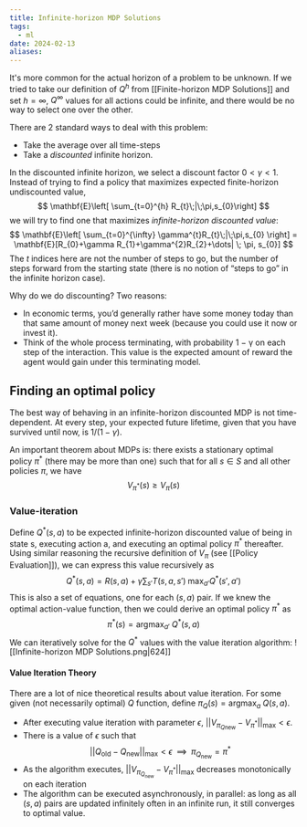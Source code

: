```yaml
---
title: Infinite-horizon MDP Solutions
tags:
  - ml
date: 2024-02-13
aliases:
---
```

It's more common for the actual horizon of a problem to be unknown. If we tried to take our definition of $Q^{h}$ from [[Finite-horizon MDP Solutions]] and set $h=\infty$, $Q^{\infty}$ values for all actions could be infinite, and there would be no way to select one over the other.

There are 2 standard ways to deal with this problem:
- Take the average over all time-steps
- Take a *discounted* infinite horizon.

In the discounted infinite horizon, we select a discount factor $0 < \gamma <1$. Instead of trying to find a policy that maximizes expected finite-horizon undiscounted value, 
$$
\mathbf{E}\left[ \sum_{t=0}^{h} R_{t}\;|\;\pi,s_{0}\right]
$$
we will try to find one that maximizes *infinite-horizon discounted value*:
$$
\mathbf{E}\left[ \sum_{t=0}^{\infty} \gamma^{t}R_{t}\;|\;\pi,s_{0} \right] = \mathbf{E}[R_{0}+\gamma R_{1}+\gamma^{2}R_{2}+\dots| \; \pi, s_{0}]
$$
The $t$ indices here are not the number of steps to go, but the number of steps forward from the starting state (there is no notion of “steps to go” in the infinite horizon case).

Why do we do discounting? Two reasons:
- In economic terms, you’d generally rather have some money today than that same amount of money next week (because you could use it now or invest it). 
- Think of the whole process terminating, with probability 1 − γ on each step of the interaction. This value is the expected amount of reward the agent would gain under this terminating model.

## Finding an optimal policy
The best way of behaving in an infinite-horizon discounted MDP is not time-dependent. At every step, your expected future lifetime, given that you have survived until now, is $1/(1 − \gamma)$.

An important theorem about MDPs is: there exists a stationary optimal policy $\pi^{*}$ (there may be more than one) such that for all $s \in S$ and all other policies $\pi$, we have
$$
V_{\pi^{*}}(s)\geq V_{\pi}(s)
$$
### Value-iteration
Define $Q^{*}(s,a)$ to be expected infinite-horizon discounted value of being in state s, executing action a, and executing an optimal policy $\pi^{*}$ thereafter. Using similar reasoning the recursive definition of $V_{\pi}$ (see [[Policy Evaluation]]), we can express this value recursively as
$$
Q^{*}(s,a)=R(s,a)+\gamma \sum_{s'}T(s,a,s') \; \max_{a'}Q^{*}(s',a')
$$
This is also a set of equations, one for each $(s, a)$ pair. If we knew the optimal action-value function, then we could derive an optimal policy $\pi^{*}$ as
$$
\pi^{*}(s)=\text{argmax}_{a'}\;Q^{*}(s,a)
$$
We can iteratively solve for the $Q^{*}$ values with the value iteration algorithm:
![[Infinite-horizon MDP Solutions.png|624]]

#### Value Iteration Theory
There are a lot of nice theoretical results about value iteration. For some given (not necessarily optimal) $Q$ function, define $\pi_{Q}(s)=\text{argmax}_{a} \; Q(s,a)$.
- After executing value iteration with parameter $\epsilon$, $|| V_{\pi_{Q\text{new}}} - V_{\pi^{*}}||_{\text{max}} < \epsilon$.
- There is a value of $\epsilon$ such that
$$
|| Q_{\text{old}}-Q_{\text{new}} ||_{\text{max}}<\epsilon \; \; \implies \; \; \pi_{Q_{\text{new}}}=\pi^{*}
$$
- As the algorithm executes, $|| V_{\pi_{Q_{\text{new}}}} - V_{\pi^{*}} ||_{\text{max}}$ decreases monotonically on each iteration
- The algorithm can be executed asynchronously, in parallel: as long as all $(s, a)$ pairs are updated infinitely often in an infinite run, it still converges to optimal value.